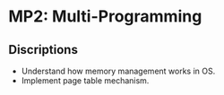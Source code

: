 # MP2: Multi-Programming  
## Discriptions  
* Understand how memory management works in OS.
* Implement page table mechanism.
